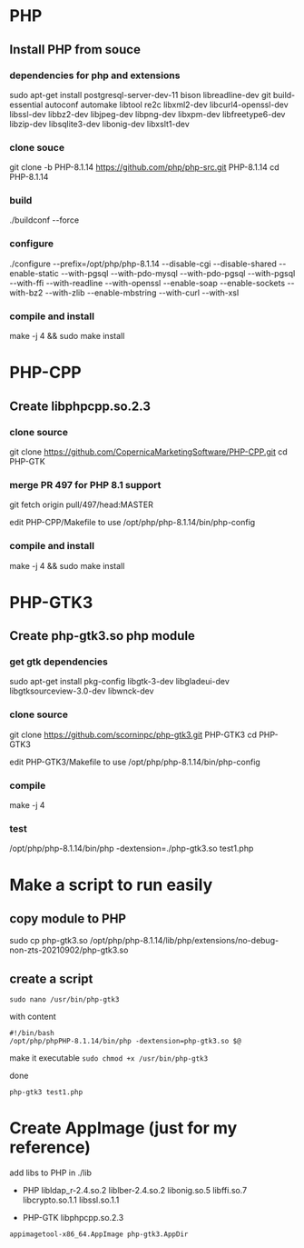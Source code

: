 # PHP

## Install PHP from souce
	
### dependencies for php and extensions
sudo apt-get install postgresql-server-dev-11 bison libreadline-dev git build-essential autoconf automake libtool re2c libxml2-dev libcurl4-openssl-dev libssl-dev libbz2-dev  libjpeg-dev libpng-dev libxpm-dev libfreetype6-dev libzip-dev libsqlite3-dev libonig-dev libxslt1-dev

### clone souce
git clone -b PHP-8.1.14 https://github.com/php/php-src.git PHP-8.1.14
cd PHP-8.1.14

### build
./buildconf --force

### configure
./configure --prefix=/opt/php/php-8.1.14 --disable-cgi --disable-shared --enable-static --with-pgsql --with-pdo-mysql --with-pdo-pgsql --with-pgsql --with-ffi --with-readline --with-openssl --enable-soap --enable-sockets --with-bz2 --with-zlib --enable-mbstring --with-curl --with-xsl

### compile and install
make -j 4 && sudo make install 


# PHP-CPP

## Create libphpcpp.so.2.3

### clone source
git clone https://github.com/CopernicaMarketingSoftware/PHP-CPP.git
cd PHP-GTK

### merge PR 497 for PHP 8.1 support
git fetch origin pull/497/head:MASTER

edit PHP-CPP/Makefile to use /opt/php/php-8.1.14/bin/php-config

### compile and install
make -j 4 && sudo make install

# PHP-GTK3

## Create php-gtk3.so php module

### get gtk dependencies	
sudo apt-get install pkg-config libgtk-3-dev libgladeui-dev libgtksourceview-3.0-dev libwnck-dev

### clone source
git clone https://github.com/scorninpc/php-gtk3.git PHP-GTK3
cd PHP-GTK3
	
edit PHP-GTK3/Makefile to use /opt/php/php-8.1.14/bin/php-config

### compile
make -j 4 

### test
/opt/php/php-8.1.14/bin/php -dextension=./php-gtk3.so test1.php 

# Make a script to run easily

## copy module to PHP
sudo cp php-gtk3.so /opt/php/php-8.1.14/lib/php/extensions/no-debug-non-zts-20210902/php-gtk3.so

## create a script

`sudo nano /usr/bin/php-gtk3`

with content

```
#!/bin/bash
/opt/php/phpPHP-8.1.14/bin/php -dextension=php-gtk3.so $@
```

make it executable
`sudo chmod +x /usr/bin/php-gtk3`

done

`php-gtk3 test1.php`

# Create AppImage (just for my reference)

add libs to PHP in ./lib

- PHP
	libldap_r-2.4.so.2
	liblber-2.4.so.2
	libonig.so.5
	libffi.so.7
	libcrypto.so.1.1
	libssl.so.1.1

- PHP-GTK
	libphpcpp.so.2.3

`appimagetool-x86_64.AppImage php-gtk3.AppDir`